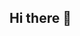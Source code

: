 ## Hi there 👋

<!--
**imNero1/imNero1** is a ✨ _special_ ✨ repository because its `README.md` (this file) appears on your GitHub profile.
;;??
Here are some ideas to get you started:

- 🔭 I’m currently working on ...
- 🌱 I’m currently learning ...
- 👯 I’m looking to collaborate on ...
- 🤔 I’m looking for help with ...
- 💬 Ask me about ...
- 📫 How to reach me: ...
- 😄 Pronouns: ...
- ⚡ Fun fact: ...
-->
